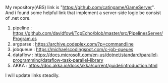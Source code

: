 My repository(ABS) link is "https://github.com/catingame/GameServer".
And i found some helpful link that implement a server-side logic be consist of .net core.

1. pipeline : https://github.com/davidfowl/TcpEcho/blob/master/src/PipelinesServer/Program.cs
2. argparse : https://archive.codeplex.com/?p=commandline
3. jobqueue : https://michaelscodingspot.com/c-job-queues
4. dataflow : https://docs.microsoft.com/en-us/dotnet/standard/parallel-programming/dataflow-task-parallel-library
5. AKKA : https://doc.akka.io/docs/akka/current/guide/introduction.html

I will update links steadily.